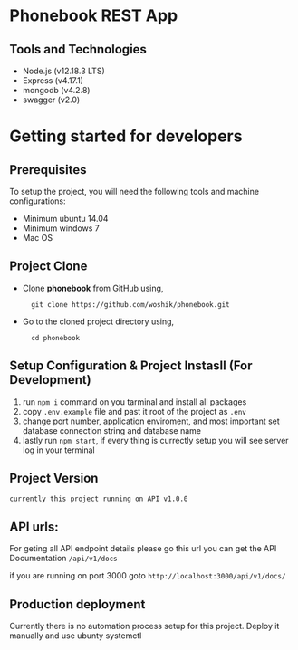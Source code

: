 # Phonebook REST App

## Tools and Technologies

- Node.js (v12.18.3 LTS)
- Express (v4.17.1)
- mongodb (v4.2.8)
- swagger (v2.0)

# Getting started for developers

## Prerequisites

To setup the project, you will need the following tools and machine configurations:

- Minimum ubuntu 14.04
- Minimum windows 7
- Mac OS

## Project Clone

- Clone **phonebook** from GitHub using,

        git clone https://github.com/woshik/phonebook.git

- Go to the cloned project directory using,

        cd phonebook

## Setup Configuration & Project Instasll (For Development)

1. run `npm i` command on you tarminal and install all packages
2. copy `.env.example` file and past it root of the project as `.env`
3. change port number, application enviroment, and most important set database connection string and database name
4. lastly run `npm start`, if every thing is currectly setup you will see server log in your terminal

## Project Version

    currently this project running on API v1.0.0

## API urls:

For geting all API endpoint details please go this url you can get the API Documentation `/api/v1/docs`

if you are running on port 3000 goto `http://localhost:3000/api/v1/docs/`

## Production deployment

Currently there is no automation process setup for this project. Deploy it manually and use ubunty systemctl

